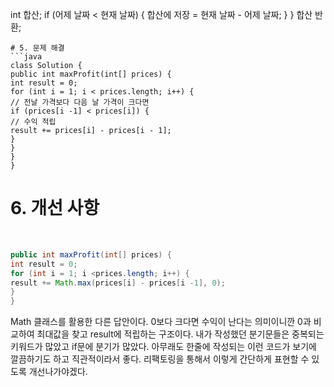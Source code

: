 int 합산;
if (어제 날짜 < 현재 날짜) {
합산에 저장 = 현재 날짜 - 어제 날짜;
}
}
합산 반환;
```
# 5. 문제 해결
```java
class Solution {
public int maxProfit(int[] prices) {
int result = 0;
for (int i = 1; i < prices.length; i++) {
// 전날 가격보다 다음 날 가격이 크다면
if (prices[i -1] < prices[i]) {
// 수익 적립
result += prices[i] - prices[i - 1];
}
}
}
}
```
# 6. 개선 사항
​
```java
public int maxProfit(int[] prices) {
int result = 0;
for (int i = 1; i <prices.length; i++) {
result += Math.max(prices[i] - prices[i -1], 0);
}
}
```
Math 클래스를 활용한 다른 답안이다. 0보다 크다면 수익이 난다는 의미이니깐 0과 비교하여 최대값을 찾고 result에 적립하는 구조이다.
내가 작성했던 분기문들은 중복되는 키워드가 많았고 if문에 분기가 많았다. 아무래도 한줄에 작성되는 이런 코드가 보기에 깔끔하기도 하고 직관적이라서 좋다. 리팩토링을 통해서 이렇게 간단하게 표현할 수 있도록 개선나가야겠다.
​